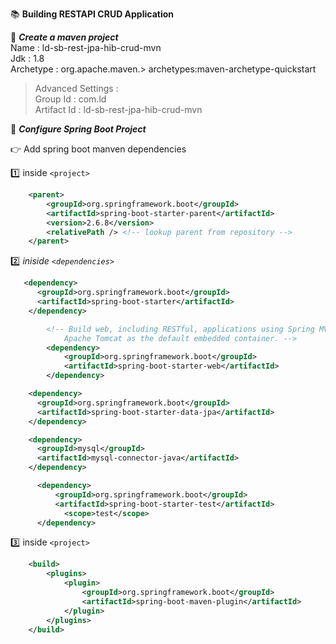 :books: **Building RESTAPI CRUD Application**  

:beginner: _**Create a maven project**_  
Name : ld-sb-rest-jpa-hib-crud-mvn  
Jdk : 1.8  
Archetype : org.apache.maven.> archetypes:maven-archetype-quickstart  
>    Advanced Settings :     
>        Group Id : com.ld   
        Artifact Id : ld-sb-rest-jpa-hib-crud-mvn


:beginner: _**Configure Spring Boot Project**_  

:point_right: Add spring boot manven dependencies  

:one:  inside `<project>`
```xml
	<parent>
		<groupId>org.springframework.boot</groupId>
		<artifactId>spring-boot-starter-parent</artifactId>
		<version>2.6.8</version>
		<relativePath /> <!-- lookup parent from repository -->
	</parent>
```
:two: _iniside `<dependencies>`_
```xml
   <dependency>
      <groupId>org.springframework.boot</groupId>
      <artifactId>spring-boot-starter</artifactId>
    </dependency>
```
```xml
		<!-- Build web, including RESTful, applications using Spring MVC. Uses 
			Apache Tomcat as the default embedded container. -->
		<dependency>
			<groupId>org.springframework.boot</groupId>
			<artifactId>spring-boot-starter-web</artifactId>
		</dependency>
```
```xml
    <dependency>
      <groupId>org.springframework.boot</groupId>
      <artifactId>spring-boot-starter-data-jpa</artifactId>
    </dependency>
```
```xml
    <dependency>
      <groupId>mysql</groupId>
      <artifactId>mysql-connector-java</artifactId>
    </dependency>
```
```xml
      <dependency>
          <groupId>org.springframework.boot</groupId>
          <artifactId>spring-boot-starter-test</artifactId>
            <scope>test</scope>
      </dependency>
```
:three:  inside `<project>`
```xml
    <build>
        <plugins>
            <plugin>
                <groupId>org.springframework.boot</groupId>
                <artifactId>spring-boot-maven-plugin</artifactId>
            </plugin>
        </plugins>
    </build>
```


  

  



